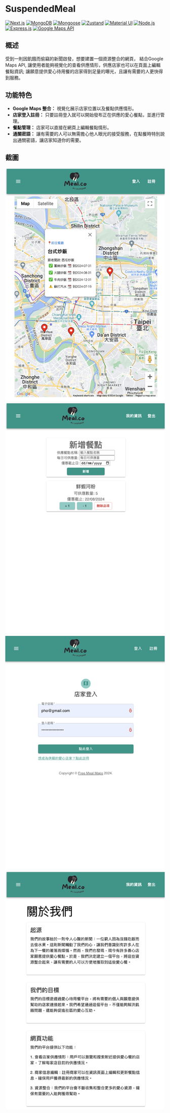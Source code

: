 # SuspendedMeal

[![Next.js](https://img.shields.io/badge/Next.js-0078D4?style=for-the-badge&logo=next.js&logoColor=white)](https://nextjs.org/)
[![MongoDB](https://img.shields.io/badge/MongoDB-4DB33D?style=for-the-badge&logo=mongodb&logoColor=white)](https://www.mongodb.com/)
[![Mongoose](https://img.shields.io/badge/Mongoose-880000?style=for-the-badge&logo=mongoose&logoColor=white)](https://mongoosejs.com/)
[![Zustand](https://img.shields.io/badge/Zustand-FFD700?style=for-the-badge&logo=zustand&logoColor=white)](https://github.com/pmndrs/zustand)
[![Material UI](https://img.shields.io/badge/Material_UI-007FFF?style=for-the-badge&logo=material-ui&logoColor=white)](https://mui.com/)
[![Node.js](https://img.shields.io/badge/Node.js-339933?style=for-the-badge&logo=node.js&logoColor=white)](https://nodejs.org/)
[![Express.js](https://img.shields.io/badge/Express.js-000000?style=for-the-badge&logo=express&logoColor=white)](https://expressjs.com/)
[![Google Maps API](https://img.shields.io/badge/Google_Maps_API-4285F4?style=for-the-badge&logo=google-maps&logoColor=white)](https://developers.google.com/maps/documentation/javascript/overview)

## 概述

受到一則因飢餓而偷竊的新聞啟發，想要建置一個資源整合的網頁，
結合Google Maps API, 讓使用者能夠視覺化的查看供應情形，供應店家也可以在頁面上編輯餐點資訊;
讓願意提供愛心待用餐的店家得到足量的曝光，且讓有需要的人更快得到服務。

## 功能特色

- **Google Maps 整合：** 視覺化展示店家位置以及餐點供應情形。
- **店家登入註冊：** 只要註冊登入就可以開始發布正在供應的愛心餐點，並進行管理。
- **餐點管理：** 店家可以直接在網頁上編輯餐點情形。
- **通關密語：** 讓有需要的人可以無需擔心他人眼光的接受服務，在點餐時特別說出通關密語，讓店家知道你的需要。

## 截圖

![Home](https://github.com/Bruce70345/SuspendedMeal/blob/main/WebAppPics/HomePage.png?raw=true)
![EditingMeals](https://github.com/Bruce70345/SuspendedMeal/blob/main/WebAppPics/EditingMeals.png?raw=true)
![Login](https://github.com/Bruce70345/SuspendedMeal/blob/main/WebAppPics/LoginPage.png?raw=true)
![About](https://github.com/Bruce70345/SuspendedMeal/blob/main/WebAppPics/AboutUsPage.png?raw=true)